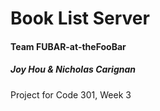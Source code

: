 # Book List Server
#### Team FUBAR-at-theFooBar
##### Joy Hou & Nicholas Carignan

Project for Code 301, Week 3
